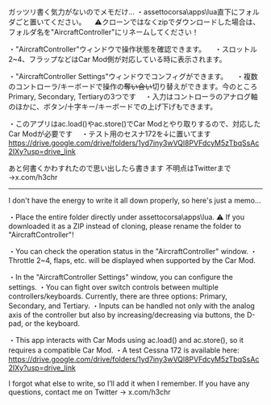 ガッツリ書く気力がないのでメモだけ…
・assettocorsa\apps\lua直下にフォルダごと置いてください。
　⚠️クローンではなくzipでダウンロードした場合は、フォルダ名を"AircraftController"にリネームしてください！

・"AircraftController"ウィンドウで操作状態を確認できます。
　・スロットル2~4、フラップなどはCar Mod側が対応している時に表示されます。
 
・"AircraftController Settings"ウィンドウでコンフィグができます。
　・複数のコントローラ/キーボードで操作の~~奪い合い~~切り替えができます。今のところPrimary, Secondary, Tertiaryの3つです
　・入力はコントローラのアナログ軸のほかに、ボタン/十字キー/キーボードでの上げ下げもできます。

・このアプリはac.load()やac.store()でCar Modとやり取りするので、対応したCar Modが必要です
　・テスト用のセスナ172を↓に置いてます
 　　https://drive.google.com/drive/folders/1yd7iny3wVQl8PVFdcyM5zTbqSsAc2IXy?usp=drive_link

あと何書くかわすれたので思い出したら書きます
不明点はTwitterまで→x.com/h3chr

----
I don't have the energy to write it all down properly, so here's just a memo...

・Place the entire folder directly under assettocorsa\apps\lua. 
  ⚠️ If you downloaded it as a ZIP instead of cloning, please rename the folder to "AircraftController"!

・You can check the operation status in the "AircraftController" window.
  ・Throttle 2~4, flaps, etc. will be displayed when supported by the Car Mod.
  
・In the "AircraftController Settings" window, you can configure the settings.
  ・You can fight over switch controls between multiple controllers/keyboards. Currently, there are three options: Primary, Secondary, and Tertiary.
  ・Inputs can be handled not only with the analog axis of the controller but also by increasing/decreasing via buttons, the D-pad, or the keyboard.
  
・This app interacts with Car Mods using ac.load() and ac.store(), so it requires a compatible Car Mod.
  ・A test Cessna 172 is available here: https://drive.google.com/drive/folders/1yd7iny3wVQl8PVFdcyM5zTbqSsAc2IXy?usp=drive_link

I forgot what else to write, so I’ll add it when I remember. If you have any questions, contact me on Twitter → x.com/h3chr
